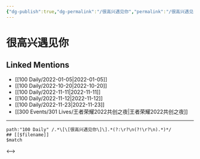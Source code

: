 ```yaml
---
{"dg-publish":true,"dg-permalink":"/很高兴遇见你","permalink":"/很高兴遇见你/","created":"2022-11-25T16:47:55.000+08:00","updated":"2023-04-10T15:40:17.341+08:00"}
---
```


# 很高兴遇见你

## Linked Mentions
- [[100 Daily/2022-01-05\|2022-01-05]]
- [[100 Daily/2022-10-20\|2022-10-20]]
- [[100 Daily/2022-11-11\|2022-11-11]]
- [[100 Daily/2022-11-12\|2022-11-12]]
- [[100 Daily/2022-11-23\|2022-11-23]]
- [[300 Events/301 Lives/王者荣耀2022共创之夜\|王者荣耀2022共创之夜]]


---

```expander
path:"100 Daily" /.*\[\[很高兴遇见你\]\].*(?:\r?\n(?!\r?\n).*)*/
## [[$filename]]
$match
```

<-->
